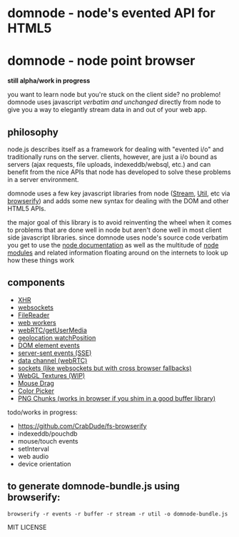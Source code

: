  # domnode - node's evented API for HTML5
# domnode - node point browser

**still alpha/work in progress**

you want to learn node but you're stuck on the client side? no problemo! domnode uses javascript _verbatim and unchanged_ directly from node to give you a way to elegantly stream data in and out of your web app.

## philosophy

node.js describes itself as a framework for dealing with "evented i/o" and traditionally runs on the server. clients, however, are just a i/o bound as servers (ajax requests, file uploads, indexeddb/websql, etc.) and can benefit from the nice APIs that node has developed to solve these problems in a server environment.

domnode uses a few key javascript libraries from node ([Stream](http://nodejs.org/api/stream.html), [Util](http://nodejs.org/api/util.html), etc via [browserify](https://github.com/substack/node-browserify)) and adds some new syntax for dealing with the DOM and other HTML5 APIs.

the major goal of this library is to avoid reinventing the wheel when it comes to problems that are done well in node but aren't done well in most client side javascript libraries. since domnode uses node's source code verbatim you get to use the [node documentation](http://nodejs.org/api/) as well as the multitude of [node modules](http://search.npmjs.org) and related information floating around on the internets to look up how these things work

## components

- [XHR](https://github.com/substack/http-browserify)
- [websockets](https://github.com/maxogden/websocket-stream)
- [FileReader](https://github.com/wookiehangover/domnode-filestream)
- [web workers](https://github.com/maxogden/domnode-webworker)
- [webRTC/getUserMedia](https://github.com/maxogden/domnode-usermedia)
- [geolocation watchPosition](https://github.com/maxogden/domnode-geolocation)
- [DOM element events](https://github.com/chrisdickinson/domnode-dom)
- [server-sent events (SSE)](https://github.com/chrisdickinson/sse-stream)
- [data channel (webRTC)](https://github.com/Raynos/data-channel)
- [sockets (like websockets but with cross browser fallbacks)](https://github.com/substack/shoe)
- [WebGL Textures (WIP)](https://github.com/chrisdickinson/texture.js#texturecreatewritestreamdx-dy-dw-dh---texturestream)
- [Mouse Drag](https://github.com/chrisdickinson/drag-stream)
- [Color Picker](https://github.com/chrisdickinson/pick-at-it)
- [PNG Chunks (works in browser if you shim in a good buffer library)](https://github.com/chrisdickinson/chunky-rice)


todo/works in progress:

- https://github.com/CrabDude/fs-browserify
- indexeddb/pouchdb
- mouse/touch events
- setInterval
- web audio
- device orientation

## to generate domnode-bundle.js using browserify:

    browserify -r events -r buffer -r stream -r util -o domnode-bundle.js

MIT LICENSE
